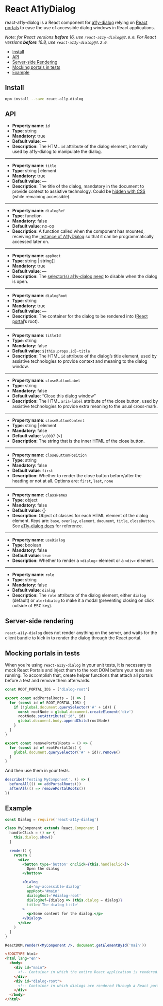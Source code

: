 # React A11yDialog

react-a11y-dialog is a React component for [a11y-dialog](https://github.com/edenspiekermann/a11y-dialog) relying on [React portals](https://reactjs.org/docs/portals.html) to ease the use of accessible dialog windows in React applications.

_Note: for React versions **before** 16, use `react-a11y-dialog@2.0.0`. For React versions **before** 16.8, use `react-a11y-dialog@4.2.0`._

- [Install](#install)
- [API](#api)
- [Server-side Rendering](#server-side-rendering)
- [Mocking portals in tests](#mocking-portals-in-tests)
- [Example](#example)

## Install

```sh
npm install --save react-a11y-dialog
```

## API

- **Property name**: `id`
- **Type**: string
- **Mandatory**: true
- **Default value**: —
- **Description**: The HTML `id` attribute of the dialog element, internally used by a11y-dialog to manipulate the dialog.

---

- **Property name**: `title`
- **Type**: string | element
- **Mandatory**: true
- **Default value**: —
- **Description**: The title of the dialog, mandatory in the document to provide context to assistive technology. Could be [hidden with CSS](https://hugogiraudel.com/2016/10/13/css-hide-and-seek/) (while remaining accessible).

---

- **Property name**: `dialogRef`
- **Type**: function
- **Mandatory**: false
- **Default value**: no-op
- **Description**: A function called when the component has mounted, receiving the [instance of A11yDialog](http://edenspiekermann.github.io/a11y-dialog/#js-api) so that it can be programmatically accessed later on.

---

- **Property name**: `appRoot`
- **Type**: string | string[]
- **Mandatory**: true
- **Default value**: —
- **Description**: The [selector(s) a11y-dialog need](http://edenspiekermann.github.io/a11y-dialog/#javascript-instantiation) to disable when the dialog is open.

---

- **Property name**: `dialogRoot`
- **Type**: string
- **Mandatory**: true
- **Default value**: —
- **Description**: The container for the dialog to be rendered into ([React portal](https://reactjs.org/docs/portals.html)’s root).

---

- **Property name**: `titleId`
- **Type**: string
- **Mandatory**: false
- **Default value**: `${this.props.id}-title`
- **Description**: The HTML `id` attribute of the dialog’s title element, used by assistive technologies to provide context and meaning to the dialog window.

---

- **Property name**: `closeButtonLabel`
- **Type**: string
- **Mandatory**: false
- **Default value**: “Close this dialog window”
- **Description**: The HTML `aria-label` attribute of the close button, used by assistive technologies to provide extra meaning to the usual cross-mark.

---

- **Property name**: `closeButtonContent`
- **Type**: string | element
- **Mandatory**: false
- **Default value**: `\u00D7` (×)
- **Description**: The string that is the inner HTML of the close button.

---

- **Property name**: `closeButtonPosition`
- **Type**: string
- **Mandatory**: false
- **Default value**: `first`
- **Description**: Whether to render the close button before/after the heading or not at all. Options are: `first`, `last`, `none`

---

- **Property name**: `classNames`
- **Type**: object
- **Mandatory**: false
- **Default value**: {}
- **Description**: Object of classes for each HTML element of the dialog element. Keys are: `base`, `overlay`, `element`, `document`, `title`, `closeButton`. See [a11y-dialog docs](http://edenspiekermann.github.io/a11y-dialog/#expected-dom-structure) for reference.

---

- **Property name**: `useDialog`
- **Type**: boolean
- **Mandatory**: false
- **Default value**: `true`
- **Description**: Whether to render a `<dialog>` element or a `<div>` element.

---

- **Property name**: `role`
- **Type**: string
- **Mandatory**: false
- **Default value**: `dialog`
- **Description**: The `role` attribute of the dialog element, either `dialog` (default) or `alertdialog` to make it a modal (preventing closing on click outside of <kbd>ESC</kbd> key).

## Server-side rendering

`react-a11y-dialog` does not render anything on the server, and waits for the client bundle to kick in to render the dialog through the React portal.

## Mocking portals in tests

When you’re using `react-a11y-dialog` in your unit tests, it is necessary to mock React Portals and inject them to the root DOM before your tests are running. To accomplish that, create helper functions that attach all portals before a test and remove them afterwards.

```js
const ROOT_PORTAL_IDS = ['dialog-root']

export const addPortalRoots = () => {
  for (const id of ROOT_PORTAL_IDS) {
    if (!global.document.querySelector('#' + id)) {
      const rootNode = global.document.createElement('div')
      rootNode.setAttribute('id', id)
      global.document.body.appendChild(rootNode)
    }
  }
}

export const removePortalRoots = () => {
  for (const id of rootPortalIds) {
    global.document.querySelector('#' + id)?.remove()
  }
}
```

And then use them in your tests.

```js
describe('Testing MyComponent', () => {
  beforeAll(() => addPortalRoots())
  afterAll(() => removePortalRoots())
})
```

## Example

```jsx
const Dialog = require('react-a11y-dialog')

class MyComponent extends React.Component {
  handleClick = () => {
    this.dialog.show()
  }

  render() {
    return (
      <div>
        <button type='button' onClick={this.handleClick}>
          Open the dialog
        </button>

        <Dialog
          id='my-accessible-dialog'
          appRoot='#main'
          dialogRoot='#dialog-root'
          dialogRef={dialog => (this.dialog = dialog)}
          title='The dialog title'
        >
          <p>Some content for the dialog.</p>
        </Dialog>
      </div>
    )
  }
}

ReactDOM.render(<MyComponent />, document.getElementById('main'))
```

```html
<!DOCTYPE html>
<html lang="en">
  <body>
    <div id="main">
      <!-- Container in which the entire React application is rendered. -->
    </div>
    <div id="dialog-root">
      <!-- Container in which dialogs are rendered through a React portal. -->
    </div>
  </body>
</html>
```

